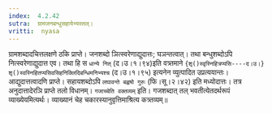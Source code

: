 ```yaml
---
index:  4.2.42
sutra:  ग्रामजनबन्धुसहायेभ्यस्तल्।
vritti:  nyasa
---
```


ग्रामशब्दादचित्तलक्षणे ठकि प्राप्ते। जनशब्दो ञित्स्वरेणाद्युदात्तः; घञन्तत्वात्। तथा बन्धुशब्दोऽपि नित्स्वरेणाद्युदात्त एव। तथा हि स `धान्ये नित्` (द।उ।१।९४)इति वत्र्तमाने `{शृ()स्वृस्निहित्रप्यसि----द।उ।} शृ()स्वस्निहितप्यसिवसिहनिक्लिदिबन्धिमनिभ्यश्च` (द।उ।१।९५) इत्यनेन व्युत्पादित उप्रत्ययान्तः। आद्युदात्तत्वादणि प्राप्ते। सहायशब्दोऽपि `लघावन्ते बह्वषो गुरुः` (फि।सू।२।४२) इति मध्योदात्तः। तत्र अनुदात्तादेरञि प्राप्ते तलो विधानम्।
`गजाच्चेति वक्तव्यम्` इति। गजशब्दात् तल् भवतीत्येतदर्थरूपं व्याख्येयमित्यर्थः। व्याख्यानं चेह चकारस्यानुवृत्तिमाश्रित्य कत्र्तव्यम्॥
